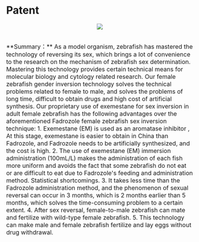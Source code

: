 # Patent
<div align=center>
  <img src="https://user-images.githubusercontent.com/47686371/153538305-2776c74d-365a-4762-87d9-fe2a2a5135d2.png">
</div>
<br>

<font size=3>
  <p>
    **Summary：** As a model organism, zebrafish has mastered the technology of reversing its sex, which brings a lot of convenience to the research on the mechanism of zebrafish
    sex determination. Mastering this technology provides certain technical means for molecular biology and cytology related research. Our female zebrafish gender inversion
    technology solves the technical problems related to female to male, and solves the problems of long time, difficult to obtain drugs and high cost of artificial synthesis.
    Our proprietary use of exemestane for sex inversion in adult female zebrafish has the following advantages over the aforementioned Fadrozole female zebrafish sex inversion
    technique: 1. Exemestane (EM) is used as an aromatase inhibitor , At this stage, exemestane is easier to obtain in China than Fadrozole, and Fadrozole needs to be artificially
    synthesized, and the cost is high. 2. The use of exemestane (EM) immersion administration (100mL/L) makes the administration of each fish more uniform and avoids the fact that
    some zebrafish do not eat or are difficult to eat due to Fadrozole's feeding and administration method. Statistical shortcomings. 3. It takes less time than the Fadrozole
    administration method, and the phenomenon of sexual reversal can occur in 3 months, which is 2 months earlier than 5 months, which solves the time-consuming problem to a
    certain extent. 4. After sex reversal, female-to-male zebrafish can mate and fertilize with wild-type female zebrafish. 5. This technology can make male and female zebrafish
    fertilize and lay eggs without drug withdrawal.
  </p>
</font>

